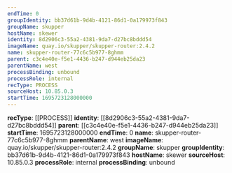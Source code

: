 ```yaml
---
endTime: 0
groupIdentity: bb37d61b-9d4b-4121-86d1-0a179973f843
groupName: skupper
hostName: skewer
identity: 8d2906c3-55a2-4381-9da7-d27bc8bddd54
imageName: quay.io/skupper/skupper-router:2.4.2
name: skupper-router-77c6c5b977-8ghmm
parent: c3c4e40e-f5e1-4436-b247-d944eb25da23
parentName: west
processBinding: unbound
processRole: internal
recType: PROCESS
sourceHost: 10.85.0.3
startTime: 1695723128000000
---
```

**recType**: [[PROCESS]]
**identity**: [[8d2906c3-55a2-4381-9da7-d27bc8bddd54]]
**parent**: [[c3c4e40e-f5e1-4436-b247-d944eb25da23]]
**startTime**: 1695723128000000
**endTime**: 0
**name**: skupper-router-77c6c5b977-8ghmm
**parentName**: west
**imageName**: quay.io/skupper/skupper-router:2.4.2
**groupName**: skupper
**groupIdentity**: bb37d61b-9d4b-4121-86d1-0a179973f843
**hostName**: skewer
**sourceHost**: 10.85.0.3
**processRole**: internal
**processBinding**: unbound